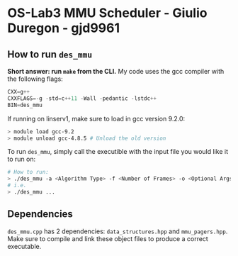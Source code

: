 # OS-Lab3 MMU Scheduler - Giulio Duregon - gjd9961

## How to run `des_mmu`

**Short answer: run `make` from the CLI.**
My code uses the gcc compiler with the following flags:

```c++
CXX=g++
CXXFLAGS=-g -std=c++11 -Wall -pedantic -lstdc++
BIN=des_mmu
```

If running on linserv1, make sure to load in gcc version 9.2.0:

```bash
> module load gcc-9.2
> module unload gcc-4.8.5 # Unload the old version
```

To run `des_mmu`, simply call the executible with the input file you would like it to run on:

```bash
# How to run:
> ./des_mmu -a <Algorithm Type> -f <Number of Frames> -o <Optional Args for output> <your_input_file_name> <random_values_file_name (for Random Algo)>
# i.e.
> ./des_mmu ...
```

## Dependencies

`des_mmu.cpp` has 2 dependencies: `data_structures.hpp` and `mmu_pagers.hpp`. Make sure to compile and link these object files to produce a correct executable.
